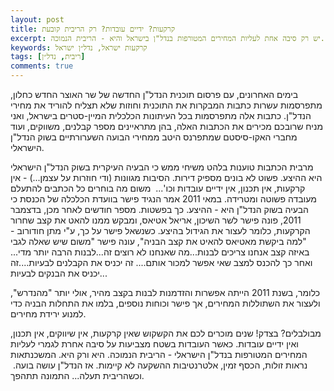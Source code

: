 ```yaml
---
layout: post
title: קרקעות? ידיים עובדות? רק הריבית קובעת
excerpt: אין קרקעות, אין שיווקים, אין תכנון, ואין ידיים עובדות.... זה קשקוש....יש רק סיבה אחת לעליות המחירים המטורפות בנדל"ן בישראל והיא - הריבית הנמוכה.
keywords: קרקעות ישראל, נדל״ן ישראל
tags: [ריבית, נדל״ן]
comments: true
---
```


בימים האחרונים, עם פרסום תוכנית הנדל"ן החדשה של שר האוצר החדש כחלון, מתפרסמות עשרות כתבות המבקרות את התוכנית וחוזות שלא תצליח להוריד את מחירי הנדל"ן. כתבות אלה מתפרסמות בכל העיתונות הכלכלית המיין-סטרים בישראל, ואני מניח שרובכם מכירים את הכתבות האלה, בהן מתראיינים מספר קבלנים, משווקים, ועוד מחברי האקו-סיסטם שמתפרנס היטב ממחירי הבועה השערורתיים בשוק הנדל"ן הישראלי.

מרבית הכתבות טוענות בלהט משיחי ממש כי הבעיה העיקרית בשוק הנדל"ן הישראלי היא ההיצע. פשוט לא בונים מספיק דירות. הסיבות מגוונות (ודי חוזרות על עצמן...) - אין קרקעות, אין תכנון, אין ידיים עובדות וכו'...  משום מה בוחרים כל הכתבים להתעלם מעובדה פשוטה ומטרידה. במאי 2011 אמר הנגיד פישר בוועדת הכלכלה של הכנסת כי הבעיה בשוק הנדל"ן היא - ההיצע. כך בפשטות. מספר חודשים לאחר מכן, בדצמבר 2011, פונה פישר לשר השיכון, אריאל אטיאס, ומבקש ממנו להאט את קצב שחרור הקרקעות, כלומר לעצור את הגידול בהיצע. כשנשאל פישר על כך, ע"י מתן חודורוב - "למה ביקשת מאטיאס להאיט את קצב הבניה", עונה פישר "משום שיש שאלה לגבי באיזה קצב אנחנו צריכים לבנות...מה שאנחנו לא רוצים זה...לבנות הרבה יותר מדי... ואחר כך להכנס למצב שאי אפשר למכור אותם.... זה יכניס את הקבלנים לבעיות....זה יכניס את הבנקים לבעיות...

כלומר, בשנת 2011 הייתה אפשרות והזדמנות לבנות בקצב מהיר, אולי יותר "מהנדרש", ולעצור את השתוללות המחירים, אך פישר וכוחות נוספים, בלמו את התחלות הבניה כדי למנוע ירידת מחירים.

מבולבלים? בצדק! שנים מוכרים לכם את הקשקוש שאין קרקעות, אין שיווקים, אין תכנון, ואין ידיים עובדות. כאשר העובדות בשטח מצביעות על סיבה אחרת לגמרי לעליות המחירים המטורפות בנדל"ן הישראלי - הריבית הנמוכה. היא ורק היא. המשכנתאות נראות זולות, הכסף זמין, אלטרנטיבות ההשקעה לא קיימות. אז הנדל"ן עושה בועה. וכשהריבית תעלה... התמונה תתהפך.
